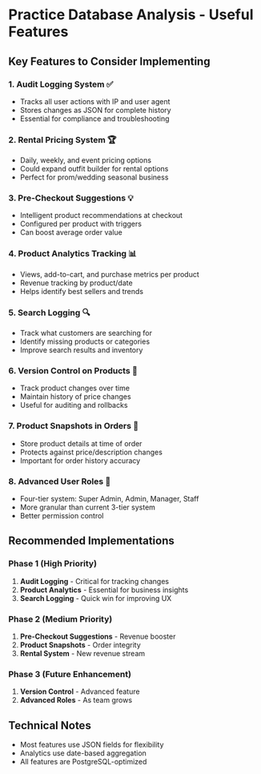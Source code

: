 # Practice Database Analysis - Useful Features

## Key Features to Consider Implementing

### 1. **Audit Logging System** ✅
- Tracks all user actions with IP and user agent
- Stores changes as JSON for complete history
- Essential for compliance and troubleshooting

### 2. **Rental Pricing System** 🏆
- Daily, weekly, and event pricing options
- Could expand outfit builder for rental options
- Perfect for prom/wedding seasonal business

### 3. **Pre-Checkout Suggestions** 💡
- Intelligent product recommendations at checkout
- Configured per product with triggers
- Can boost average order value

### 4. **Product Analytics Tracking** 📊
- Views, add-to-cart, and purchase metrics per product
- Revenue tracking by product/date
- Helps identify best sellers and trends

### 5. **Search Logging** 🔍
- Track what customers are searching for
- Identify missing products or categories
- Improve search results and inventory

### 6. **Version Control on Products** 📝
- Track product changes over time
- Maintain history of price changes
- Useful for auditing and rollbacks

### 7. **Product Snapshots in Orders** 📸
- Store product details at time of order
- Protects against price/description changes
- Important for order history accuracy

### 8. **Advanced User Roles** 👥
- Four-tier system: Super Admin, Admin, Manager, Staff
- More granular than current 3-tier system
- Better permission control

## Recommended Implementations

### Phase 1 (High Priority)
1. **Audit Logging** - Critical for tracking changes
2. **Product Analytics** - Essential for business insights
3. **Search Logging** - Quick win for improving UX

### Phase 2 (Medium Priority)
1. **Pre-Checkout Suggestions** - Revenue booster
2. **Product Snapshots** - Order integrity
3. **Rental System** - New revenue stream

### Phase 3 (Future Enhancement)
1. **Version Control** - Advanced feature
2. **Advanced Roles** - As team grows

## Technical Notes
- Most features use JSON fields for flexibility
- Analytics use date-based aggregation
- All features are PostgreSQL-optimized